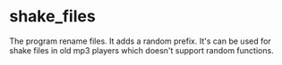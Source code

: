 # shake_files
The program rename files. It adds a random prefix. It's can be used for shake files in old mp3 players which doesn't support random functions.
